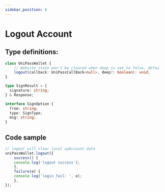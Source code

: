 ```yaml
---
sidebar_position: 6
---
```


# Logout Account

## Type definitions:

```typescript
class UniPassWallet {
    // Website state won't be cleared when deep is set to false, default is true
    logout(callback: UniPassCallBack<null>, deep?: boolean): void;
}

type SignResult = {
  signature: string;
} & Response;

interface SignOption {
  from: string;
  type: SignType;
  msg: string;
}
```

## Code sample

```typescript
// logout will clear local upAccount data
uniPassWallet.logout({
	success() {
    console.log('logout success');
	},
	failure(e) {
    console.log('login fail: ', e);
	},
});
```
